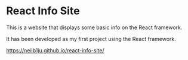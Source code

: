 # React Info Site

This is a website that displays some basic info on the React framework.

It has been developed as my first project using the React framework.

https://neilb1ju.github.io/react-info-site/
